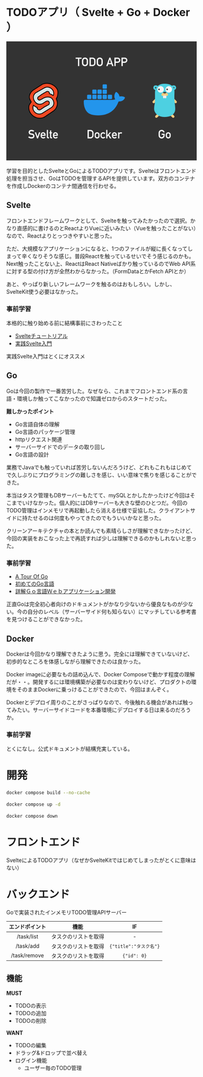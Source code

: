 # TODOアプリ（ Svelte + Go + Docker ）

<img src="./resource/banner.png">

学習を目的としたSvelteとGoによるTODOアプリです。Svelteはフロントエンド処理を担当させ、GoはTODOを管理するAPIを提供しています。双方のコンテナを作成しDockerのコンテナ間通信を行わせる。

## Svelte

フロントエンドフレームワークとして、Svelteを触ってみたかったので選択。かなり直感的に書けるのとReactよりVueに近いみたい（Vueを触ったことがない）なので、Reactよりとっつきやすいと思った。

ただ、大規模なアプリケーションになると、1つのファイルが縦に長くなってしまって辛くなりそうな感じ。普段Reactを触っているせいでそう感じるのかも。Next触ったことない上、ReactはReact Nativeばかり触っているのでWeb API系に対する型の付け方が全然わからなかった。（FormDataとかFetch APIとか）

あと、やっぱり新しいフレームワークを触るのはおもしろい。しかし、SvelteKit使う必要はなかった。

### 事前学習

本格的に触り始める前に結構事前にさわったこと

- [Svelteチュートリアル](https://svelte.dev/tutorial/basics)
- [実践Svelte入門](https://gihyo.jp/book/2023/978-4-297-13495-2)

実践Svelte入門はとくにオススメ

## Go

Goは今回の製作で一番苦労した。なぜなら、これまでフロントエンド系の言語・環境しか触ってこなかったので知識ゼロからのスタートだった。

**難しかったポイント**

- Go言語自体の理解
- Go言語のパッケージ管理
- httpリクエスト関連
- サーバーサイドでのデータの取り回し
- Go言語の設計

業務でJavaでも触っていれば苦労しないんだろうけど、どれもこれもはじめてで久しぶりにプログラミングの難しさを感じ、いい意味で焦りを感じることができた。

本当はタスク管理もDBサーバーもたてて、mySQLとかしたかったけど今回はそこまでいけなかった。個人的にはDBサーバーも大きな壁のひとつだ。今回のTODO管理はインメモリで再起動したら消える仕様で妥協した。クライアントサイドに持たせるのは何度もやってきたのでもういいかなと思った。

クリーンアーキテクチャの本とか読んでも素晴らしさが理解できなかったけど、今回の実装をおこなった上で再読すれば少しは理解できるのかもしれないと思った。

### 事前学習

- [A Tour Of Go](https://go-tour-jp.appspot.com/welcome/1)
- [初めてのGo言語](https://www.oreilly.co.jp/books/9784814400041/)
- [詳解Ｇｏ言語Ｗｅｂアプリケーション開発](https://www.kinokuniya.co.jp/f/dsg-01-9784863543720)

正直Goは完全初心者向けのドキュメントがかなり少ないから優良なものが少ない。今の自分のレベル（サーバーサイド何も知らない）にマッチしている参考書を見つけることができなかった。

## Docker

Dockerは今回かなり理解できたように思う。完全には理解できていないけど、初歩的なところを体感しながら理解できたのは良かった。

Docker imageに必要なもの詰め込んで、Docker Composeで動かす程度の理解だが・・。開発するには環境構築が必要なのは変わりないけど、プロダクトの環境をそのままDockerに乗っけることができたので、今回はまんぞく。

Dockerとデプロイ周りのことがさっぱりなので、今後触れる機会があれば触ってみたい。サーバーサイドコードを本番環境にデプロイする日は来るのだろうか。

### 事前学習

とくになし。公式ドキュメントが結構充実している。

# 開発

```sh
docker compose build --no-cache
```

```sh
docker compose up -d
```

```sh
docker compose down
```

# フロントエンド

SvelteによるTODOアプリ（なぜかSvelteKitではじめてしまったがとくに意味はない）

# バックエンド

Goで実装されたインメモリTODO管理APIサーバー

|エンドポイント|機能|IF|
|:---:|:---:|:---:|
|/task/list|タスクのリストを取得|-|
|/task/add|タスクのリストを取得|`{"title":"タスク名"}`|
|/task/remove|タスクのリストを取得|`{"id": 0}`|

## 機能

**MUST**

- TODOの表示
- TODOの追加
- TODOの削除

**WANT**

- TODOの編集
- ドラッグ&ドロップで並べ替え
- ログイン機能
    - ユーザー毎のTODO管理